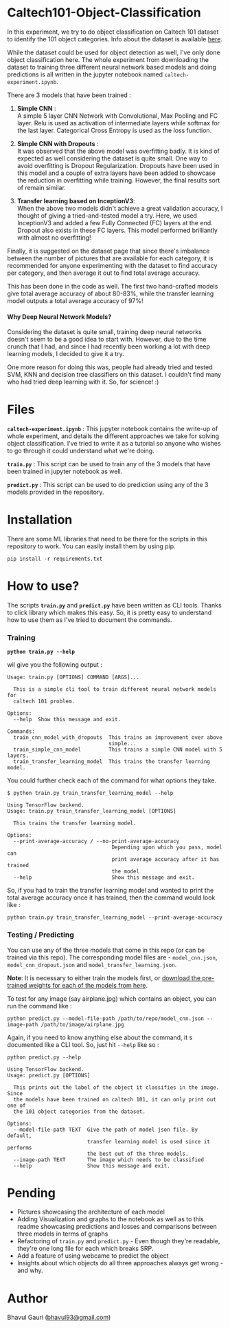 # Caltech101-Object-Classification

In this experiment, we try to do object classification on Caltech 101 dataset to identify the 101 object categories. Info about the dataset is available [here](http://www.vision.caltech.edu/Image_Datasets/Caltech101/Caltech101.html).  

While the dataset could be used for object detection as well, I've only done object classification here. The whole experiment from downloading the dataset to training three different neural network based models and doing predictions is all written in the jupyter notebook named `caltech-experiment.ipynb`. 

There are 3 models that have been trained : 

1. **Simple CNN** :  
A simple 5 layer CNN Network with Convolutional, Max Pooling and FC layer. Relu is used as activation of intermediate layers while softmax for the last layer. Categorical Cross Entropy is used as the loss function.

2. **Simple CNN with Dropouts** :  
It was observed that the above model was overfitting badly. It is kind of expected as well considering the dataset is quite small. One way to avoid overfitting is Dropout Regularization. Dropouts have been used in this model and a couple of extra layers have been added to showcase the reduction in overfitting while training. However, the final results sort of remain similar.

3. **Transfer learning based on InceptionV3**:  
When the above two models didn't achieve a great validation accuracy, I thought of giving a tried-and-tested model a try. Here, we used InceptionV3 and added a few Fully Connected (FC) layers at the end. Dropout also exists in these FC layers. This model performed brilliantly with almost no overfitting!

Finally, it is suggested on the dataset page that since there's imbalance between the number of pictures that are available for each category, it is recommended for anyone experimenting with the dataset to find accuracy per category, and then average it out to find total average accuracy.  

This has been done in the code as well. The first two hand-crafted models give total average accuracy of about 80-83%, while the transfer learning model outputs a total average accuracy of 97%!


#### Why Deep Neural Network Models?

Considering the dataset is quite small, training deep neural networks doesn't seem to be a good idea to start with. However, due to the time crunch that I had, and since I had recently been working a lot with deep learning models, I decided to give it a try. 

One more reason for doing this was, people had already tried and tested SVM, KNN and decision tree classifiers on this dataset. I couldn't find many who had tried deep learning with it. So, for science! :)


# Files

**`caltech-experiment.ipynb`** : This jupyter notebook contains the write-up of whole experiment, and details the different approaches we take for solving object classification. I've tried to write it as a tutorial so anyone who wishes to go through it could understand what we're doing.

**`train.py`** : This script can be used to train any of the 3 models that have been trained in jupyter notebook as well. 

**`predict.py`** : This script can be used to do prediction using any of the 3 models provided in the repository.


# Installation

There are some ML libraries that need to be there for the scripts in this repository to work. You can easily install them by using pip.

```$xslt
pip install -r requirements.txt
```

# How to use?



The scripts **`train.py`** and **`predict.py`** have been written as CLI tools. Thanks to click library which makes this easy. So, it is pretty easy to understand how to use them as I've tried to document the commands. 

### Training


**`python train.py --help`**

wil give you the following output :

```$xslt
Usage: train.py [OPTIONS] COMMAND [ARGS]...

  This is a simple cli tool to train different neural network models for
  caltech 101 problem.

Options:
  --help  Show this message and exit.

Commands:
  train_cnn_model_with_dropouts  This trains an improvement over above
                                 simple...
  train_simple_cnn_model         This trains a simple CNN model with 5 layers.
  train_transfer_learning_model  This trains the transfer learning model.
```

You could further check each of the command for what options they take.

```$xslt
$ python train.py train_transfer_learning_model --help  

Using TensorFlow backend.
Usage: train.py train_transfer_learning_model [OPTIONS]

  This trains the transfer learning model.

Options:
  --print-average-accuracy / --no-print-average-accuracy
                                  Depending upon which you pass, model can
                                  print average accuracy after it has trained
                                  the model
  --help                          Show this message and exit.
```


So, if you had to train the transfer learning model and wanted to print the total average accuracy once it has trained, then the command would look like : 

`python train.py train_transfer_learning_model --print-average-accuracy`

### Testing / Predicting

You can use any of the three models that come in this repo (or can be trained via this repo). The corresponding model files are - `model_cnn.json`, `model_cnn_dropout.json` and `model_transfer_learning.json`. 

**Note**: It is necessary to either train the models first, or [download the pre-trained weights for each of the models from here](https://drive.google.com/drive/folders/14F9aSvs_kKSqiqGXzwPMrfIWASrbKtqu?usp=sharing).

To test for any image (say airplane.jpg) which contains an object, you can run the command like : 

```$xslt
python predict.py --model-file-path /path/to/repo/model_cnn.json --image-path /path/to/image/airplane.jpg
```

Again, if you need to know anything else about the command, it s documented like a CLI tool. So, just hit `--help` like so : 

```$xslt
python predict.py --help  

Using TensorFlow backend.
Usage: predict.py [OPTIONS]

  This prints out the label of the object it classifies in the image. Since
  the models have been trained on caltech 101, it can only print out one of
  the 101 object categories from the dataset.

Options:
  --model-file-path TEXT  Give the path of model json file. By default,
                          transfer learning model is used since it performs
                          the best out of the three models.
  --image-path TEXT       The image which needs to be classified
  --help                  Show this message and exit.
```




# Pending
- Pictures showcasing the architecture of each model
- Adding Visualization and graphs to the notebook as well as to this readme showcasing predictions and losses and comparisons between three models in terms of graphs
- Refactoring of `train.py` and `predict.py` - Even though they're readable, they're one long file for each which breaks SRP. 
- Add a feature of using webcame to predict the object
- Insights about which objects do all three approaches always get wrong - and why.

# Author

Bhavul Gauri
(bhavul93@gmail.com)